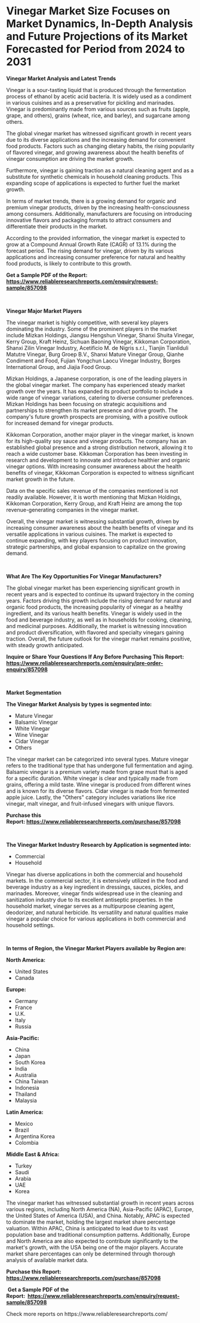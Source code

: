 <p><h1>Vinegar Market Size Focuses on Market Dynamics, In-Depth Analysis and Future Projections of its Market Forecasted for Period from 2024 to 2031</h1></p><p><strong>Vinegar Market Analysis and Latest Trends</strong></p>
<p><p>Vinegar is a sour-tasting liquid that is produced through the fermentation process of ethanol by acetic acid bacteria. It is widely used as a condiment in various cuisines and as a preservative for pickling and marinades. Vinegar is predominantly made from various sources such as fruits (apple, grape, and others), grains (wheat, rice, and barley), and sugarcane among others.</p><p>The global vinegar market has witnessed significant growth in recent years due to its diverse applications and the increasing demand for convenient food products. Factors such as changing dietary habits, the rising popularity of flavored vinegar, and growing awareness about the health benefits of vinegar consumption are driving the market growth.</p><p>Furthermore, vinegar is gaining traction as a natural cleaning agent and as a substitute for synthetic chemicals in household cleaning products. This expanding scope of applications is expected to further fuel the market growth.</p><p>In terms of market trends, there is a growing demand for organic and premium vinegar products, driven by the increasing health-consciousness among consumers. Additionally, manufacturers are focusing on introducing innovative flavors and packaging formats to attract consumers and differentiate their products in the market.</p><p>According to the provided information, the vinegar market is expected to grow at a Compound Annual Growth Rate (CAGR) of 13.1% during the forecast period. The rising demand for vinegar, driven by its various applications and increasing consumer preference for natural and healthy food products, is likely to contribute to this growth.</p></p>
<p><strong>Get a Sample PDF of the Report:&nbsp; <a href="https://www.reliableresearchreports.com/enquiry/request-sample/857098">https://www.reliableresearchreports.com/enquiry/request-sample/857098</a></strong></p>
<p>&nbsp;</p>
<p><strong>Vinegar Major Market Players</strong></p>
<p><p>The vinegar market is highly competitive, with several key players dominating the industry. Some of the prominent players in the market include Mizkan Holdings, Jiangsu Hengshun Vinegar, Shanxi Shuita Vinegar, Kerry Group, Kraft Heinz, Sichuan Baoning Vinegar, Kikkoman Corporation, Shanxi Zilin Vinegar Industry, Acetificio M. de Nigris s.r.l., Tianjin Tianliduli Matutre Vinegar, Burg Groep B.V., Shanxi Mature Vinegar Group, Qianhe Condiment and Food, Fujian Yongchun Laocu Vinegar Industry, Borges International Group, and Jiajia Food Group.</p><p>Mizkan Holdings, a Japanese corporation, is one of the leading players in the global vinegar market. The company has experienced steady market growth over the years. It has expanded its product portfolio to include a wide range of vinegar variations, catering to diverse consumer preferences. Mizkan Holdings has been focusing on strategic acquisitions and partnerships to strengthen its market presence and drive growth. The company's future growth prospects are promising, with a positive outlook for increased demand for vinegar products.</p><p>Kikkoman Corporation, another major player in the vinegar market, is known for its high-quality soy sauce and vinegar products. The company has an established global presence and a strong distribution network, allowing it to reach a wide customer base. Kikkoman Corporation has been investing in research and development to innovate and introduce healthier and organic vinegar options. With increasing consumer awareness about the health benefits of vinegar, Kikkoman Corporation is expected to witness significant market growth in the future.</p><p>Data on the specific sales revenue of the companies mentioned is not readily available. However, it is worth mentioning that Mizkan Holdings, Kikkoman Corporation, Kerry Group, and Kraft Heinz are among the top revenue-generating companies in the vinegar market.</p><p>Overall, the vinegar market is witnessing substantial growth, driven by increasing consumer awareness about the health benefits of vinegar and its versatile applications in various cuisines. The market is expected to continue expanding, with key players focusing on product innovation, strategic partnerships, and global expansion to capitalize on the growing demand.</p></p>
<p>&nbsp;</p>
<p><strong>What Are The Key Opportunities For Vinegar Manufacturers?</strong></p>
<p><p>The global vinegar market has been experiencing significant growth in recent years and is expected to continue its upward trajectory in the coming years. Factors driving this growth include the rising demand for natural and organic food products, the increasing popularity of vinegar as a healthy ingredient, and its various health benefits. Vinegar is widely used in the food and beverage industry, as well as in households for cooking, cleaning, and medicinal purposes. Additionally, the market is witnessing innovation and product diversification, with flavored and specialty vinegars gaining traction. Overall, the future outlook for the vinegar market remains positive, with steady growth anticipated.</p></p>
<p><strong>Inquire or Share Your Questions If Any Before Purchasing This Report: <a href="https://www.reliableresearchreports.com/enquiry/pre-order-enquiry/857098">https://www.reliableresearchreports.com/enquiry/pre-order-enquiry/857098</a></strong></p>
<p>&nbsp;</p>
<p><strong>Market Segmentation</strong></p>
<p><strong>The Vinegar Market Analysis by types is segmented into:</strong></p>
<p><ul><li>Mature Vinegar</li><li>Balsamic Vinegar</li><li>White Vinegar</li><li>Wine Vinegar</li><li>Cidar Vinegar</li><li>Others</li></ul></p>
<p><p>The vinegar market can be categorized into several types. Mature vinegar refers to the traditional type that has undergone full fermentation and aging. Balsamic vinegar is a premium variety made from grape must that is aged for a specific duration. White vinegar is clear and typically made from grains, offering a mild taste. Wine vinegar is produced from different wines and is known for its diverse flavors. Cidar vinegar is made from fermented apple juice. Lastly, the "Others" category includes variations like rice vinegar, malt vinegar, and fruit-infused vinegars with unique flavors.</p></p>
<p><strong>Purchase this Report:&nbsp;<a href="https://www.reliableresearchreports.com/purchase/857098">https://www.reliableresearchreports.com/purchase/857098</a></strong></p>
<p>&nbsp;</p>
<p><strong>The Vinegar Market Industry Research by Application is segmented into:</strong></p>
<p><ul><li>Commercial</li><li>Household</li></ul></p>
<p><p>Vinegar has diverse applications in both the commercial and household markets. In the commercial sector, it is extensively utilized in the food and beverage industry as a key ingredient in dressings, sauces, pickles, and marinades. Moreover, vinegar finds widespread use in the cleaning and sanitization industry due to its excellent antiseptic properties. In the household market, vinegar serves as a multipurpose cleaning agent, deodorizer, and natural herbicide. Its versatility and natural qualities make vinegar a popular choice for various applications in both commercial and household settings.</p></p>
<p>&nbsp;</p>
<p><strong>In terms of Region, the Vinegar Market Players available by Region are:</strong></p>
<p>
    <p> <strong> North America: </strong>
        <ul>
            <li>United States</li>
            <li>Canada</li>
        </ul>
        </p> 
    <p> <strong> Europe: </strong>
        <ul>
            <li>Germany</li>
            <li>France</li>
            <li>U.K.</li>
            <li>Italy</li>
            <li>Russia</li>
        </ul>
        </p> 
    <p> <strong> Asia-Pacific: </strong>
        <ul>
            <li>China</li>
            <li>Japan</li>
            <li>South Korea</li>
            <li>India</li>
            <li>Australia</li>
            <li>China Taiwan</li>
            <li>Indonesia</li>
            <li>Thailand</li>
            <li>Malaysia</li>
        </ul>
        </p> 
    <p> <strong> Latin America: </strong>
        <ul>
            <li>Mexico</li>
            <li>Brazil</li>
            <li>Argentina Korea</li>
            <li>Colombia</li>
        </ul>
        </p> 
    <p> <strong> Middle East & Africa: </strong>
        <ul>
            <li>Turkey</li>
            <li>Saudi</li>
            <li>Arabia</li>
            <li>UAE</li>
            <li>Korea</li>
        </ul>
    </p>
    </p>
<p><p>The vinegar market has witnessed substantial growth in recent years across various regions, including North America (NA), Asia-Pacific (APAC), Europe, the United States of America (USA), and China. Notably, APAC is expected to dominate the market, holding the largest market share percentage valuation. Within APAC, China is anticipated to lead due to its vast population base and traditional consumption patterns. Additionally, Europe and North America are also expected to contribute significantly to the market's growth, with the USA being one of the major players. Accurate market share percentages can only be determined through thorough analysis of available market data.</p></p>
<p><strong>Purchase this Report: <a href="https://www.reliableresearchreports.com/purchase/857098">https://www.reliableresearchreports.com/purchase/857098</a></strong></p>
<p>&nbsp;<strong>Get a Sample PDF of the Report:&nbsp;&nbsp;<a href="https://www.reliableresearchreports.com/enquiry/request-sample/857098">https://www.reliableresearchreports.com/enquiry/request-sample/857098</a></strong></p>
<p><strong></strong></p>
<p>Check more reports on https://www.reliableresearchreports.com/</p>